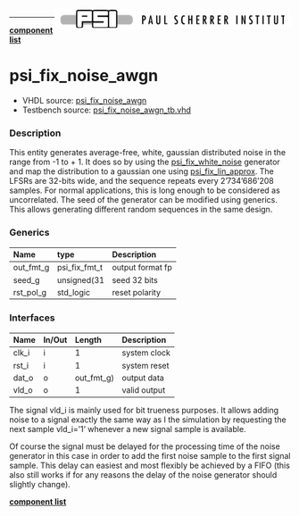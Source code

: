<img align="right" src="../../doc/psi_logo.png">

***

[**component list**](../README.md)

# psi_fix_noise_awgn
 - VHDL source: [psi_fix_noise_awgn](../hdl/psi_fix_noise_awgn.vhd)
 - Testbench source: [psi_fix_noise_awgn_tb.vhd](../testbench/psi_fix_noise_awgn_tb/psi_fix_noise_awgn_tb.vhd)

### Description

This entity generates average-free, white, gaussian distributed noise in the range from -1 to + 1. It does so by using the [psi_fix_white_noise](psi_fix_white_noise.md) generator and map the distribution to a gaussian one using [psi_fix_lin_approx](psi_fix_lin_approx.md).
The LFSRs are 32-bits wide, and the sequence repeats every 2’734’686’208 samples. For normal applications, this is long enough to be considered as uncorrelated.
The seed of the generator can be modified using generics. This allows generating different random sequences in the same design.


### Generics
| Name      | type          | Description      |
|:----------|:--------------|:-----------------|
| out_fmt_g | psi_fix_fmt_t | output format fp |
| seed_g    | unsigned(31   | seed 32 bits     |
| rst_pol_g | std_logic     | reset polarity   |

### Interfaces
| Name   | In/Out   | Length     | Description   |
|:-------|:---------|:-----------|:--------------|
| clk_i  | i        | 1          | system clock  |
| rst_i  | i        | 1          | system reset  |
| dat_o  | o        | out_fmt_g) | output data   |
| vld_o  | o        | 1          | valid output  |

The signal vld_i is mainly used for bit trueness purposes. It allows adding noise to a signal exactly the same way as I the simulation by requesting the next sample vld_i=’1’ whenever a new signal sample is available.

Of course the signal must be delayed for the processing time of the noise generator in this case in order to add the first noise sample to the first signal sample. This delay can easiest and most flexibly be achieved by a FIFO (this also still works if for any reasons the delay of the noise generator should slightly change).


[**component list**](../README.md)

